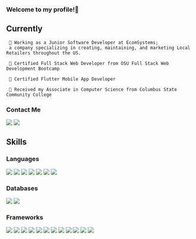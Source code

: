 
### Welcome to my profile!👋

## Currently

     🔭 Working as a Junior Software Developer at EcomSystems; 
     a company specializing in creating, maintaining, and marketing Local Retailers throughout the US.
        
     🌱 Certified Full Stack Web Developer from OSU Full Stack Web Development Bootcamp
     
     🌱 Certified Flutter Mobile App Developer
     
     🌱 Received my Associate in Computer Science from Columbus State Community College
     
### Contact Me
<p >
<a href="mailto:clind323@gmail.com"><img src="https://img.shields.io/badge/Gmail-D14836?style=for-the-badge&logo=gmail&logoColor=white" /></a>   <a href="www.linkedin.com/in/celina-lind-b31895171"><img src="https://img.shields.io/badge/LinkedIn-0077B5?style=for-the-badge&logo=linkedin&logoColor=white" /></a>
</p>

## Skills

### Languages
<p><img src="https://img.shields.io/badge/Python-3776AB?style=for-the-badge&logo=python&logoColor=white">
<img src="https://img.shields.io/badge/c%23-%23239120.svg?style=for-the-badge&logo=c-sharp&logoColor=white">
<img src="https://img.shields.io/badge/HTML5-E34F26?style=for-the-badge&logo=html5&logoColor=white">
<img src="https://img.shields.io/badge/JavaScript-323330?style=for-the-badge&logo=javascript&logoColor=F7DF1E">
<img src="https://img.shields.io/badge/CSS3-1572B6?style=for-the-badge&logo=css3&logoColor=white">
<img src="https://img.shields.io/badge/Dart-0175C2?style=for-the-badge&logo=dart&logoColor=white">
<img src="https://img.shields.io/badge/json-5E5C5C?style=for-the-badge&logo=json&logoColor=white">
 </p>
 
 ### Databases
 <p>
   <img src="https://img.shields.io/badge/MySQL-00000F?style=for-the-badge&logo=mysql&logoColor=white">  
   <img src="https://img.shields.io/badge/MongoDB-4EA94B?style=for-the-badge&logo=mongodb&logoColor=white">
 </p>
 
 ### Frameworks
 <p>
     <img src="https://img.shields.io/badge/Nuxt-002E3B?style=for-the-badge&logo=nuxtdotjs&logoColor=#00DC82">
     <img src="https://img.shields.io/badge/vuejs-%2335495e.svg?style=for-the-badge&logo=vuedotjs&logoColor=%234FC08D">
     <img src="https://img.shields.io/badge/Flutter-02569B?style=for-the-badge&logo=flutter&logoColor=white">
     <img src="https://img.shields.io/badge/Node.js-339933?style=for-the-badge&logo=nodedotjs&logoColor=white">
     <img src="https://img.shields.io/badge/npm-CB3837?style=for-the-badge&logo=npm&logoColor=white">
     <img src="https://img.shields.io/badge/Jest-C21325?style=for-the-badge&logo=jest&logoColor=white">
     <img src="https://img.shields.io/badge/Express.js-000000?style=for-the-badge&logo=express&logoColor=white">
     <img src="https://img.shields.io/badge/jQuery-0769AD?style=for-the-badge&logo=jquery&logoColor=white">
     <img src="https://img.shields.io/badge/JWT-black?style=for-the-badge&logo=JSON%20web%20tokens">
     <img src="ttps://img.shields.io/badge/firebase-ffca28?style=for-the-badge&logo=firebase&logoColor=black">
      <img src="https://img.shields.io/badge/Insomnia-5849be?style=for-the-badge&logo=Insomnia&logoColor=white">
     <img src="https://img.shields.io/badge/Git-F05032?style=for-the-badge&logo=git&logoColor=white">
 </p>
